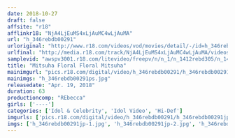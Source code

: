 ```yaml
---
date: 2018-10-27
draft: false
affsite: "r18"
afflinkr18: "NjA4LjEuMS4xLjAuMC4wLjAuMA"
url: "h_346rebdb00291"
urloriginal: "http://www.r18.com/videos/vod/movies/detail/-/id=h_346rebdb00291"
urlfinal: "http://media.r18.com/track/NjA4LjEuMS4xLjAuMC4wLjAuMA/videos/vod/movies/detail/-/id=h_346rebdb00291"
samplevid: "awspv3001.r18.com/litevideo/freepv/n/n_1/n_1412rebd305/n_1412rebd305_dmb_w.mp4"
title: "Mitsuha Floral Floral Mitsuha"
mainimgurl: "pics.r18.com/digital/video/h_346rebdb00291/h_346rebdb00291ps.jpg"
mainimgs: "h_346rebdb00291ps.jpg"
releasedate: "Apr. 19, 2018"
duration: 63
productioncomp: "REbecca"
girls: ['----']
categories: ['Idol & Celebrity', 'Idol Video', 'Hi-Def']
imgurls: ['pics.r18.com/digital/video/h_346rebdb00291/h_346rebdb00291jp-1.jpg', 'pics.r18.com/digital/video/h_346rebdb00291/h_346rebdb00291jp-2.jpg', 'pics.r18.com/digital/video/h_346rebdb00291/h_346rebdb00291jp-3.jpg', 'pics.r18.com/digital/video/h_346rebdb00291/h_346rebdb00291jp-4.jpg', 'pics.r18.com/digital/video/h_346rebdb00291/h_346rebdb00291jp-5.jpg', 'pics.r18.com/digital/video/h_346rebdb00291/h_346rebdb00291jp-6.jpg', 'pics.r18.com/digital/video/h_346rebdb00291/h_346rebdb00291jp-7.jpg', 'pics.r18.com/digital/video/h_346rebdb00291/h_346rebdb00291jp-8.jpg', 'pics.r18.com/digital/video/h_346rebdb00291/h_346rebdb00291jp-9.jpg', 'pics.r18.com/digital/video/h_346rebdb00291/h_346rebdb00291jp-10.jpg', 'pics.r18.com/digital/video/h_346rebdb00291/h_346rebdb00291jp-11.jpg', 'pics.r18.com/digital/video/h_346rebdb00291/h_346rebdb00291jp-12.jpg', 'pics.r18.com/digital/video/h_346rebdb00291/h_346rebdb00291jp-13.jpg', 'pics.r18.com/digital/video/h_346rebdb00291/h_346rebdb00291jp-14.jpg', 'pics.r18.com/digital/video/h_346rebdb00291/h_346rebdb00291jp-15.jpg', 'pics.r18.com/digital/video/h_346rebdb00291/h_346rebdb00291jp-16.jpg', 'pics.r18.com/digital/video/h_346rebdb00291/h_346rebdb00291jp-17.jpg', 'pics.r18.com/digital/video/h_346rebdb00291/h_346rebdb00291jp-18.jpg', 'pics.r18.com/digital/video/h_346rebdb00291/h_346rebdb00291jp-19.jpg', 'pics.r18.com/digital/video/h_346rebdb00291/h_346rebdb00291jp-20.jpg']
imgs: ['h_346rebdb00291jp-1.jpg', 'h_346rebdb00291jp-2.jpg', 'h_346rebdb00291jp-3.jpg', 'h_346rebdb00291jp-4.jpg', 'h_346rebdb00291jp-5.jpg', 'h_346rebdb00291jp-6.jpg', 'h_346rebdb00291jp-7.jpg', 'h_346rebdb00291jp-8.jpg', 'h_346rebdb00291jp-9.jpg', 'h_346rebdb00291jp-10.jpg', 'h_346rebdb00291jp-11.jpg', 'h_346rebdb00291jp-12.jpg', 'h_346rebdb00291jp-13.jpg', 'h_346rebdb00291jp-14.jpg', 'h_346rebdb00291jp-15.jpg', 'h_346rebdb00291jp-16.jpg', 'h_346rebdb00291jp-17.jpg', 'h_346rebdb00291jp-18.jpg', 'h_346rebdb00291jp-19.jpg', 'h_346rebdb00291jp-20.jpg']
---
```

